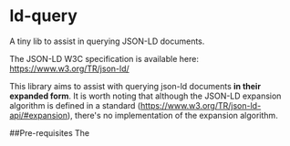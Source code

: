 # ld-query
A tiny lib to assist in querying JSON-LD documents.

The JSON-LD W3C specification is available here: https://www.w3.org/TR/json-ld/

This library aims to assist with querying json-ld documents **in their expanded form**. It is worth noting that although the JSON-LD expansion algorithm is defined in a standard (https://www.w3.org/TR/json-ld-api/#expansion), there's no implementation of the expansion algorithm.


##Pre-requisites
The

